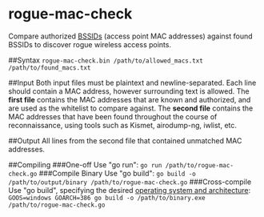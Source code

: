 # rogue-mac-check
Compare authorized [BSSIDs](https://en.wikipedia.org/wiki/BSSID) (access point MAC addresses) against found BSSIDs to discover rogue wireless access points.

##Syntax
`rogue-mac-check.bin /path/to/allowed_macs.txt /path/to/found_macs.txt`

##Input
Both input files must be plaintext and newline-separated. Each line should contain a MAC address, however surrounding text is allowed. The **first file** contains the MAC addresses that are known and authorized, and are used as the whitelist to compare against. The **second file** contains the MAC addresses that have been found throughout the course of reconnaissance, using tools such as Kismet, airodump-ng, iwlist, etc.

##Output
All lines from the second file that contained unmatched MAC addresses.

##Compiling
###One-off
Use "go run": `go run /path/to/rogue-mac-check.go`
###Compile Binary
Use "go build": `go build -o /path/to/output/binary /path/to/rogue-mac-check.go`
###Cross-compile
Use "go build", specifying the desired [operating system and architecture](https://golang.org/doc/install/source#environment): `GOOS=windows GOARCH=386 go build -o /path/to/binary.exe /path/to/rogue-mac-check.go`
